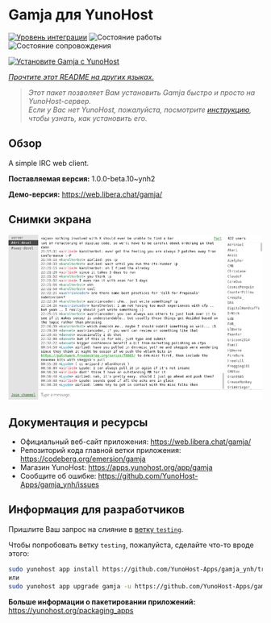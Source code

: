 <!--
Важно: этот README был автоматически сгенерирован <https://github.com/YunoHost/apps/tree/master/tools/readme_generator>
Он НЕ ДОЛЖЕН редактироваться вручную.
-->

# Gamja для YunoHost

[![Уровень интеграции](https://apps.yunohost.org/badge/integration/gamja)](https://ci-apps.yunohost.org/ci/apps/gamja/)
![Состояние работы](https://apps.yunohost.org/badge/state/gamja)
![Состояние сопровождения](https://apps.yunohost.org/badge/maintained/gamja)

[![Установите Gamja с YunoHost](https://install-app.yunohost.org/install-with-yunohost.svg)](https://install-app.yunohost.org/?app=gamja)

*[Прочтите этот README на других языках.](./ALL_README.md)*

> *Этот пакет позволяет Вам установить Gamja быстро и просто на YunoHost-сервер.*  
> *Если у Вас нет YunoHost, пожалуйста, посмотрите [инструкцию](https://yunohost.org/install), чтобы узнать, как установить его.*

## Обзор

A simple IRC web client.

**Поставляемая версия:** 1.0.0-beta.10~ynh2

**Демо-версия:** <https://web.libera.chat/gamja/>

## Снимки экрана

![Снимок экрана Gamja](./doc/screenshots/screenshot.png)

## Документация и ресурсы

- Официальный веб-сайт приложения: <https://web.libera.chat/gamja/>
- Репозиторий кода главной ветки приложения: <https://codeberg.org/emersion/gamja>
- Магазин YunoHost: <https://apps.yunohost.org/app/gamja>
- Сообщите об ошибке: <https://github.com/YunoHost-Apps/gamja_ynh/issues>

## Информация для разработчиков

Пришлите Ваш запрос на слияние в [ветку `testing`](https://github.com/YunoHost-Apps/gamja_ynh/tree/testing).

Чтобы попробовать ветку `testing`, пожалуйста, сделайте что-то вроде этого:

```bash
sudo yunohost app install https://github.com/YunoHost-Apps/gamja_ynh/tree/testing --debug
или
sudo yunohost app upgrade gamja -u https://github.com/YunoHost-Apps/gamja_ynh/tree/testing --debug
```

**Больше информации о пакетировании приложений:** <https://yunohost.org/packaging_apps>
